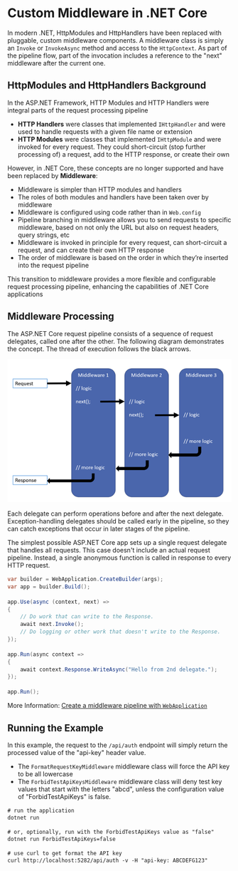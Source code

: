 # Custom Middleware in .NET Core

In modern .NET, HttpModules and HttpHandlers have been replaced with pluggable, custom middleware components. A middleware class is simply an `Invoke` or `InvokeAsync` method and access to the `HttpContext`. As part of the pipeline flow, part of the invocation includes a reference to the "next" middleware after the current one. 

## HttpModules and HttpHandlers Background

In the ASP.NET Framework, HTTP Modules and HTTP Handlers were integral parts of the request processing pipeline

- **HTTP Handlers** were classes that implemented `IHttpHandler` and were used to handle requests with a given file name or extension
- **HTTP Modules** were classes that implemented `IHttpModule` and were invoked for every request. They could short-circuit (stop further processing of) a request, add to the HTTP response, or create their own

However, in .NET Core, these concepts are no longer supported and have been replaced by **Middleware**:

- Middleware is simpler than HTTP modules and handlers
- The roles of both modules and handlers have been taken over by middleware
- Middleware is configured using code rather than in `Web.config`
- Pipeline branching in middleware allows you to send requests to specific middleware, based on not only the URL but also on request headers, query strings, etc
- Middleware is invoked in principle for every request, can short-circuit a request, and can create their own HTTP response
- The order of middleware is based on the order in which they’re inserted into the request pipeline

This transition to middleware provides a more flexible and configurable request processing pipeline, enhancing the capabilities of .NET Core applications

## Middleware Processing

The ASP.NET Core request pipeline consists of a sequence of request delegates, called one after the other. The following diagram demonstrates the concept. The thread of execution follows the black arrows.

![middleware](./../.images/request-delegate-pipeline.png)

Each delegate can perform operations before and after the next delegate. Exception-handling delegates should be called early in the pipeline, so they can catch exceptions that occur in later stages of the pipeline.

The simplest possible ASP.NET Core app sets up a single request delegate that handles all requests. This case doesn't include an actual request pipeline. Instead, a single anonymous function is called in response to every HTTP request.

```csharp
var builder = WebApplication.CreateBuilder(args);
var app = builder.Build();

app.Use(async (context, next) =>
{
    // Do work that can write to the Response.
    await next.Invoke();
    // Do logging or other work that doesn't write to the Response.
});

app.Run(async context =>
{
    await context.Response.WriteAsync("Hello from 2nd delegate.");
});

app.Run();
```

More Information: [Create a middleware pipeline with `WebApplication`](https://learn.microsoft.com/en-us/aspnet/core/fundamentals/middleware/?view=aspnetcore-8.0#create-a-middleware-pipeline-with-webapplication)

## Running the Example

In this example, the request to the `/api/auth` endpoint will simply return the processed value of the "api-key" header value. 

- The `FormatRequestKeyMiddleware` middleware class will force the API key to be all lowercase
- The `ForbidTestApiKeysMiddleware` middleware class will deny test key values that start with the letters "abcd", unless the configuration value of "ForbidTestApiKeys" is false.

```shell
# run the application
dotnet run

# or, optionally, run with the ForbidTestApiKeys value as "false"
dotnet run ForbidTestApiKeys=false

# use curl to get format the API key
curl http://localhost:5282/api/auth -v -H "api-key: ABCDEFG123"
```
